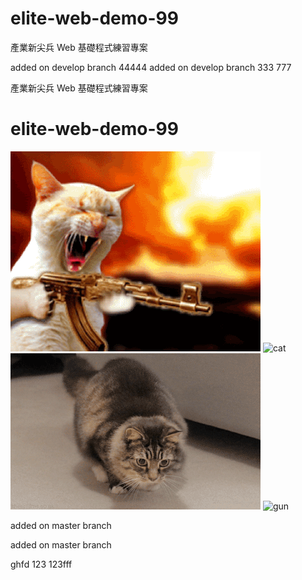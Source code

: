 # elite-web-demo-99

產業新尖兵 Web 基礎程式練習專案

added on develop branch 44444
added on develop branch 333
777

產業新尖兵 Web 基礎程式練習專案

# elite-web-demo-99

![cat3](./cat3.gif)
![cat](https://i.imgur.com/MSslHtf.gif)
![cat2](./cat2.gif)
![gun](http://img.soogif.com/EoIFdEUNVCiYS0rzyT3CwlmjCMjviGLb.gif)

added on master branch

added on master branch

ghfd
123
123fff
